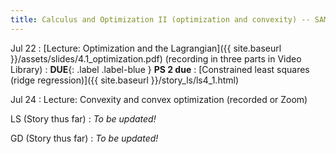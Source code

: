 ```yaml
---
title: Calculus and Optimization II (optimization and convexity) -- SAM OUT OF TOWN
---
```

Jul 22
: [Lecture: Optimization and the Lagrangian]({{ site.baseurl }}/assets/slides/4.1_optimization.pdf) (recording in three parts in Video Library)
: **DUE**{: .label .label-blue } **PS 2 due**
    : [Constrained least squares (ridge regression)]({{ site.baseurl }}/story_ls/ls4_1.html)

Jul 24
: Lecture: Convexity and convex optimization (recorded or Zoom)

LS (Story thus far)
: *To be updated!*

GD (Story thus far)
: *To be updated!*
